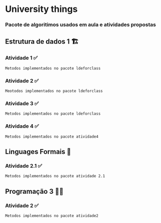 # University things
### Pacote de algoritimos usados em aula e atividades propostas 

## Estrutura de dados 1 🏗️
### Atividade 1 ✅
    Metodos implementados no pacote ldeforclass
### Atividade 2 ✅
    Meotodos implementados no pacote ldeforclass
### Atividade 3 ✅
    Metodos implementados no pacote ldeforclass
### Atividade 4 ✅
    Metodos implementados no pacote atividade4

## Linguages Formais 📔

### Atividade 2.1 ✅
    Metodos implementados no pacote atividade 2.1

## Programação 3 🧑‍💻

### Atividade 2 ✅
    Metodos implementados no pacote atividade2
